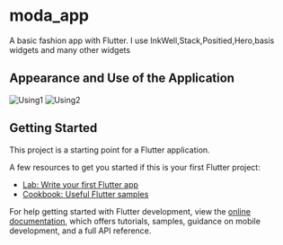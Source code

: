 # moda_app

A basic fashion app with Flutter.
I use InkWell,Stack,Positied,Hero,basis widgets  and many other widgets
## Appearance and Use of the Application 
![Using1](https://github.com/Caglaar/FashionApp/assets/100859025/c27f43b2-b7ea-4f0b-aed7-d9e009daab37)
![Using2](https://github.com/Caglaar/FashionApp/assets/100859025/c9c95aac-3267-4194-a577-aeb76f599227)


## Getting Started

This project is a starting point for a Flutter application.

A few resources to get you started if this is your first Flutter project:

- [Lab: Write your first Flutter app](https://docs.flutter.dev/get-started/codelab)
- [Cookbook: Useful Flutter samples](https://docs.flutter.dev/cookbook)

For help getting started with Flutter development, view the
[online documentation](https://docs.flutter.dev/), which offers tutorials,
samples, guidance on mobile development, and a full API reference.

